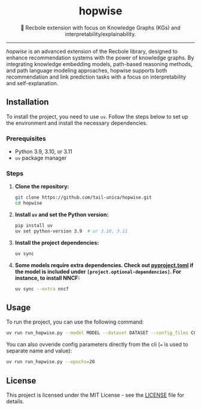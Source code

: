 <h1 align="center">
    hopwise
</h1>


<p align="center">
🚀 Recbole extension with focus on Knowledge Graphs (KGs) and interpretability/explainability.
</p>

---
_hopwise_ is an advanced extension of the Recbole library, designed to enhance recommendation systems with the power of knowledge graphs. By integrating knowledge embedding models, path-based reasoning methods, and path language modeling approaches, hopwise supports both recommendation and link prediction tasks with a focus on interpretability and self-explanation.

## Installation

To install the project, you need to use `uv`. Follow the steps below to set up the environment and install the necessary dependencies.

### Prerequisites

- Python 3.9, 3.10, or 3.11
- `uv` package manager

### Steps

1. **Clone the repository:**

    ```sh
    git clone https://github.com/tail-unica/hopwise.git
    cd hopwise
    ```

2. **Install `uv` and set the Python version:**

    ```sh
    pip install uv
    uv set python-version 3.9  # or 3.10, 3.11
    ```

3. **Install the project dependencies:**

    ```sh
    uv sync
    ```

4. **Some models require extra dependencies. Check out [pyproject.toml](pyproject.toml) if the model is included under `[project.optional-dependencies]`. For instance, to install NNCF:**

    ```sh
    uv sync --extra nncf
    ```

## Usage

To run the project, you can use the following command:

```sh
uv run run_hopwise.py --model MODEL --dataset DATASET --config_files CONF_FILE_1.yaml CONF_FILE_2.yaml
```

You can also ovveride config parameters directly from the cli (`=` is used to separate name and value):

```sh
uv run run_hopwise.py --epochs=20
```

## License
This project is licensed under the MIT License - see the [LICENSE](LICENSE) file for details.